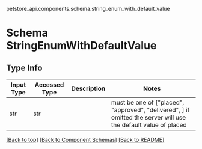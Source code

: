 petstore_api.components.schema.string_enum_with_default_value
# Schema StringEnumWithDefaultValue

## Type Info
Input Type | Accessed Type | Description | Notes
------------ | ------------- | ------------- | -------------
str | str |  | must be one of ["placed", "approved", "delivered", ] if omitted the server will use the default value of placed

[[Back to top]](#top) [[Back to Component Schemas]](../../../README.md#Component-Schemas) [[Back to README]](../../../README.md)
